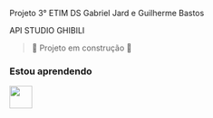 Projeto 3° ETIM DS
Gabriel Jard e Guilherme Bastos

API STUDIO GHIBILI

> :construction: Projeto em construção :construction:

### Estou aprendendo

<img src="https://cdn.jsdelivr.net/gh/devicons/devicon/icons/java/java-original.svg" width="40" height="40"/>
